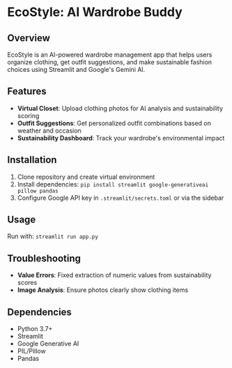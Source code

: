 # EcoStyle: AI Wardrobe Buddy

## Overview
EcoStyle is an AI-powered wardrobe management app that helps users organize clothing, get outfit suggestions, and make sustainable fashion choices using Streamlit and Google's Gemini AI.

## Features
- **Virtual Closet**: Upload clothing photos for AI analysis and sustainability scoring
- **Outfit Suggestions**: Get personalized outfit combinations based on weather and occasion
- **Sustainability Dashboard**: Track your wardrobe's environmental impact

## Installation
1. Clone repository and create virtual environment
2. Install dependencies: `pip install streamlit google-generativeai pillow pandas`
3. Configure Google API key in `.streamlit/secrets.toml` or via the sidebar

## Usage
Run with: `streamlit run app.py`

## Troubleshooting
- **Value Errors**: Fixed extraction of numeric values from sustainability scores
- **Image Analysis**: Ensure photos clearly show clothing items

## Dependencies
- Python 3.7+
- Streamlit
- Google Generative AI
- PIL/Pillow
- Pandas
